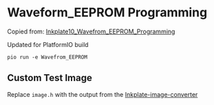 # Waveform_EEPROM Programming

Copied from: [Inkplate10_Wavefrom_EEPROM_Programming](https://github.com/SolderedElectronics/Inkplate-Arduino-library/tree/master/examples/Inkplate10/Diagnostics/Inkplate10_Wavefrom_EEPROM_Programming)

Updated for PlatformIO build

```shell
pio run -e Wavefrom_EEPROM
```

## Custom Test Image

Replace `image.h` with the output from the [Inkplate-image-converter](https://solderedelectronics.github.io/Inkplate-image-converter/)
